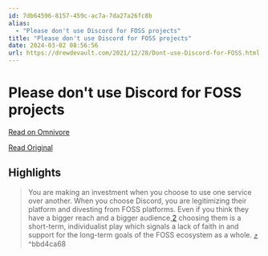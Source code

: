 ```yaml
---
id: 7db64596-8157-459c-ac7a-7da27a26fc8b
alias:
  - "Please don't use Discord for FOSS projects"
title: "Please don't use Discord for FOSS projects"
date: 2024-03-02 08:56:56
url: https://drewdevault.com/2021/12/28/Dont-use-Discord-for-FOSS.html
---
```


# Please don't use Discord for FOSS projects

[Read on Omnivore](https://omnivore.app/me/please-don-t-use-discord-for-foss-projects-18dfe617452)

[Read Original](https://drewdevault.com/2021/12/28/Dont-use-Discord-for-FOSS.html)

## Highlights

> You are making an investment when you choose to use one service over another. When you choose Discord, you are legitimizing their platform and divesting from FOSS platforms. Even if you think they have a bigger reach and a bigger audience,[2](#fn:2) choosing them is a short-term, individualist play which signals a lack of faith in and support for the long-term goals of the FOSS ecosystem as a whole. [⤴️](https://omnivore.app/me/please-don-t-use-discord-for-foss-projects-18dfe617452#bbd4ca68-b3cf-40d5-93b0-afd10d8933b1)  ^bbd4ca68

